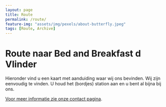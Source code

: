 ```yaml
---
layout: page
title: Route
permalink: /route/
feature-img: "assets/img/pexels/about-butterfly.jpeg"
tags: [Route, Archive]
---
```


# Route naar Bed and Breakfast d Vlinder

Hieronder vind u een kaart met aanduiding waar wij ons bevinden.
Wij zijn eenvoudig te vinden. U houd het (bordjes) station aan en u bent al bijna bij ons.

[Voor meer informatie zie onze contact pagina](/About/).
